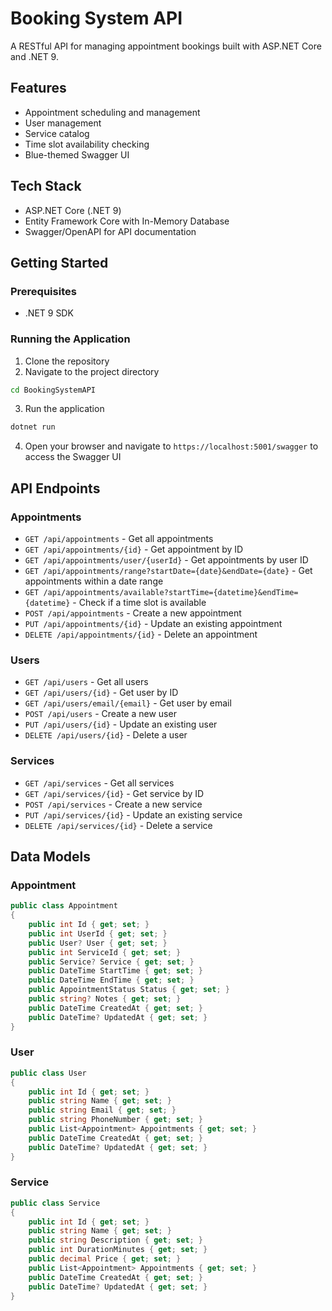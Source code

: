 # Booking System API

A RESTful API for managing appointment bookings built with ASP.NET Core and .NET 9.

## Features

- Appointment scheduling and management
- User management
- Service catalog
- Time slot availability checking
- Blue-themed Swagger UI

## Tech Stack

- ASP.NET Core (.NET 9)
- Entity Framework Core with In-Memory Database
- Swagger/OpenAPI for API documentation

## Getting Started

### Prerequisites

- .NET 9 SDK

### Running the Application

1. Clone the repository
2. Navigate to the project directory
```bash
cd BookingSystemAPI
```
3. Run the application
```bash
dotnet run
```
4. Open your browser and navigate to `https://localhost:5001/swagger` to access the Swagger UI

## API Endpoints

### Appointments

- `GET /api/appointments` - Get all appointments
- `GET /api/appointments/{id}` - Get appointment by ID
- `GET /api/appointments/user/{userId}` - Get appointments by user ID
- `GET /api/appointments/range?startDate={date}&endDate={date}` - Get appointments within a date range
- `GET /api/appointments/available?startTime={datetime}&endTime={datetime}` - Check if a time slot is available
- `POST /api/appointments` - Create a new appointment
- `PUT /api/appointments/{id}` - Update an existing appointment
- `DELETE /api/appointments/{id}` - Delete an appointment

### Users

- `GET /api/users` - Get all users
- `GET /api/users/{id}` - Get user by ID
- `GET /api/users/email/{email}` - Get user by email
- `POST /api/users` - Create a new user
- `PUT /api/users/{id}` - Update an existing user
- `DELETE /api/users/{id}` - Delete a user

### Services

- `GET /api/services` - Get all services
- `GET /api/services/{id}` - Get service by ID
- `POST /api/services` - Create a new service
- `PUT /api/services/{id}` - Update an existing service
- `DELETE /api/services/{id}` - Delete a service

## Data Models

### Appointment

```csharp
public class Appointment
{
    public int Id { get; set; }
    public int UserId { get; set; }
    public User? User { get; set; }
    public int ServiceId { get; set; }
    public Service? Service { get; set; }
    public DateTime StartTime { get; set; }
    public DateTime EndTime { get; set; }
    public AppointmentStatus Status { get; set; }
    public string? Notes { get; set; }
    public DateTime CreatedAt { get; set; }
    public DateTime? UpdatedAt { get; set; }
}
```

### User

```csharp
public class User
{
    public int Id { get; set; }
    public string Name { get; set; }
    public string Email { get; set; }
    public string PhoneNumber { get; set; }
    public List<Appointment> Appointments { get; set; }
    public DateTime CreatedAt { get; set; }
    public DateTime? UpdatedAt { get; set; }
}
```

### Service

```csharp
public class Service
{
    public int Id { get; set; }
    public string Name { get; set; }
    public string Description { get; set; }
    public int DurationMinutes { get; set; }
    public decimal Price { get; set; }
    public List<Appointment> Appointments { get; set; }
    public DateTime CreatedAt { get; set; }
    public DateTime? UpdatedAt { get; set; }
}
```
